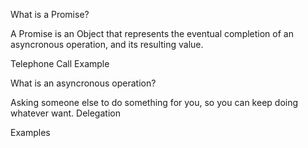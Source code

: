 What is a Promise?

A Promise is an Object that represents the eventual completion of an asyncronous operation, and its resulting value.

Telephone Call Example

What is an asyncronous operation?

Asking someone else to do something for you, so you can keep doing whatever want.
Delegation

Examples
